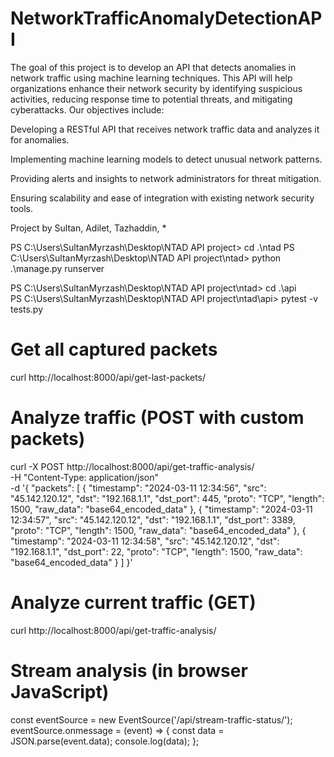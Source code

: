 # NetworkTrafficAnomalyDetectionAPI

The goal of this project is to develop an API that detects anomalies in network traffic using machine learning techniques. This API will help organizations enhance their network security by identifying suspicious activities, reducing response time to potential threats, and mitigating cyberattacks. Our objectives include:

Developing a RESTful API that receives network traffic data and analyzes it for anomalies.

Implementing machine learning models to detect unusual network patterns.

Providing alerts and insights to network administrators for threat mitigation.

Ensuring scalability and ease of integration with existing network security tools.

Project by Sultan, Adilet, Tazhaddin, *


PS C:\Users\SultanMyrzash\Desktop\NTAD API project> cd .\ntad
PS C:\Users\SultanMyrzash\Desktop\NTAD API project\ntad> python .\manage.py runserver


PS C:\Users\SultanMyrzash\Desktop\NTAD API project\ntad> cd .\api          
PS C:\Users\SultanMyrzash\Desktop\NTAD API project\ntad\api> pytest -v tests.py

# Get all captured packets
curl http://localhost:8000/api/get-last-packets/

# Analyze traffic (POST with custom packets)
curl -X POST http://localhost:8000/api/get-traffic-analysis/ \
  -H "Content-Type: application/json" \
  -d '{
    "packets": [
        {
            "timestamp": "2024-03-11 12:34:56",
            "src": "45.142.120.12",
            "dst": "192.168.1.1",
            "dst_port": 445,
            "proto": "TCP",
            "length": 1500,
            "raw_data": "base64_encoded_data"
        },
        {
            "timestamp": "2024-03-11 12:34:57",
            "src": "45.142.120.12",
            "dst": "192.168.1.1",
            "dst_port": 3389,
            "proto": "TCP",
            "length": 1500,
            "raw_data": "base64_encoded_data"
        },
        {
            "timestamp": "2024-03-11 12:34:58",
            "src": "45.142.120.12",
            "dst": "192.168.1.1",
            "dst_port": 22,
            "proto": "TCP",
            "length": 1500,
            "raw_data": "base64_encoded_data"
        }
    ]
}' 

# Analyze current traffic (GET)
curl http://localhost:8000/api/get-traffic-analysis/

# Stream analysis (in browser JavaScript)
const eventSource = new EventSource('/api/stream-traffic-status/');
eventSource.onmessage = (event) => {
    const data = JSON.parse(event.data);
    console.log(data);
};
